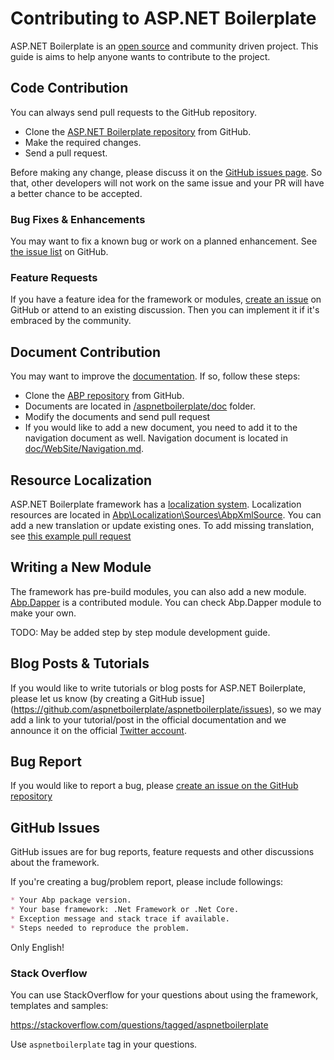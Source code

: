 # Contributing to ASP.NET Boilerplate

ASP.NET Boilerplate is an [open source](https://github.com/aspnetboilerplate/aspnetboilerplate) and community driven project. This guide is aims to help anyone wants to contribute to the project.

## Code Contribution

You can always send pull requests to the GitHub repository.

- Clone the [ASP.NET Boilerplate repository](https://github.com/aspnetboilerplate/aspnetboilerplate/) from GitHub.
- Make the required changes.
- Send a pull request.

Before making any change, please discuss it on the [GitHub issues page](https://github.com/aspnetboilerplate/aspnetboilerplate/issues). So that, other developers will not work on the same issue and your PR will have a better chance to be accepted.

### Bug Fixes & Enhancements

You may want to fix a known bug or work on a planned enhancement. See [the issue list](https://github.com/aspnetboilerplate/aspnetboilerplate/issues) on GitHub.

### Feature Requests

If you have a feature idea for the framework or modules, [create an issue](https://github.com/aspnetboilerplate/aspnetboilerplate/issues/new) on GitHub or attend to an existing discussion. Then you can implement it if it's embraced by the community.

## Document Contribution

You may want to improve the [documentation](https://aspnetboilerplate.com/Pages/Documents). If so, follow these steps:

* Clone the [ABP repository](https://github.com/aspnetboilerplate/aspnetboilerplate/) from GitHub.
* Documents are located in [/aspnetboilerplate/doc](https://github.com/aspnetboilerplate/aspnetboilerplate/tree/master/doc/WebSite) folder.
* Modify the documents and send pull request
* If you would like to add a new document, you need to add it to the navigation document as well. Navigation document is located in [doc/WebSite/Navigation.md](https://github.com/aspnetboilerplate/aspnetboilerplate/blob/master/doc/WebSite/Navigation.md).

## Resource Localization

ASP.NET Boilerplate framework has a [localization system](https://aspnetboilerplate.com/Pages/Documents/Localization). Localization resources are located in [Abp\Localization\Sources\AbpXmlSource](https://github.com/aspnetboilerplate/aspnetboilerplate/tree/dev/src/Abp/Localization/Sources/AbpXmlSource). 
You can add a new translation or update existing ones.
To add missing translation, see [this example pull request](https://github.com/aspnetboilerplate/aspnetboilerplate/pull/2471)

## Writing a New Module

The framework has pre-build modules, you can also add a new module. [Abp.Dapper](https://github.com/aspnetboilerplate/aspnetboilerplate/tree/dev/src/Abp.Dapper) is a contributed module. You can check Abp.Dapper module to make your own.

TODO: May be added step by step module development guide.

## Blog Posts & Tutorials

If you would like to write tutorials or blog posts for ASP.NET Boilerplate, please let us know (by creating a GitHub issue](https://github.com/aspnetboilerplate/aspnetboilerplate/issues), so we may add a link to your tutorial/post in the official documentation and we announce it on the official [Twitter account](https://twitter.com/aspboilerplate).

## Bug Report

If you would like to report a bug, please [create an issue on the GitHub repository](https://github.com/aspnetboilerplate/aspnetboilerplate/issues/new)

## GitHub Issues

GitHub issues are for bug reports, feature requests and other discussions about the framework.

If you're creating a bug/problem report, please include followings:

```markdown
* Your Abp package version.
* Your base framework: .Net Framework or .Net Core.
* Exception message and stack trace if available.
* Steps needed to reproduce the problem.
```

Only English!

### Stack Overflow

You can use StackOverflow for your questions about using the framework, templates and samples:

https://stackoverflow.com/questions/tagged/aspnetboilerplate

Use `aspnetboilerplate` tag in your questions.




